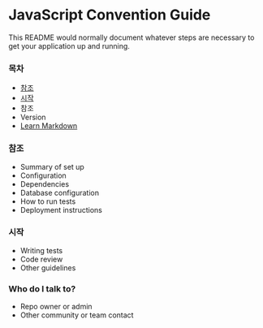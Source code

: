 # JavaScript Convention Guide #

This README would normally document whatever steps are necessary to get your application up and running.

### 목차 ###

* [참조](#markdown-header-_1)
* [시작](#markdown-header-_2)
* 참조
* Version
* [Learn Markdown](https://bitbucket.org/tutorials/markdowndemo)

### 참조 ###

* Summary of set up
* Configuration
* Dependencies
* Database configuration
* How to run tests
* Deployment instructions

### 시작 ###

* Writing tests
* Code review
* Other guidelines

### Who do I talk to? ###

* Repo owner or admin
* Other community or team contact